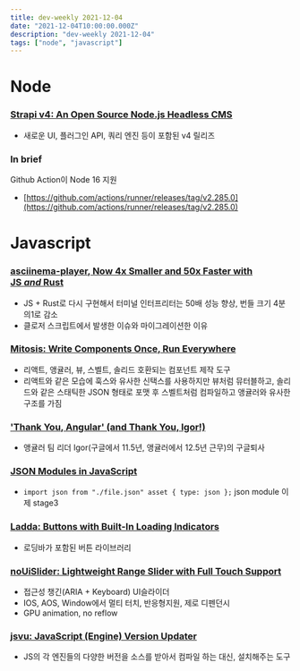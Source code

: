 ```yaml
---
title: dev-weekly 2021-12-04
date: "2021-12-04T10:00:00.000Z"
description: "dev-weekly 2021-12-04"
tags: ["node", "javascript"]
---
```



# Node

### **[Strapi v4: An Open Source Node.js Headless CMS](https://strapi.io/blog/announcing-strapi-v4)**

- 새로운 UI, 플러그인 API, 쿼리 엔진 등이 포함된 v4 릴리즈

### In brief

Github Action이 Node 16 지원

- [https://github.com/actions/runner/releases/tag/v2.285.0](https://github.com/actions/runner/releases/tag/v2.285.0)

# Javascript

### **[asciinema-player, Now 4x Smaller and 50x Faster with JS *and* Rust](https://blog.asciinema.org/post/smaller-faster/)**

- JS + Rust로 다시 구현해서 터미널 인터프리터는 50배 성능 향상, 번들 크기 4분의1로 감소
- 클로저 스크립트에서 발생한 이슈와 마이그레이션한 이유

### **[Mitosis: Write Components Once, Run Everywhere](https://github.com/BuilderIO/mitosis#readme)**

- 리액트, 앵귤러, 뷰, 스벨트, 솔리드 호환되는 컴포넌트 제작 도구
- 리액트와 같은 모습에 훅스와 유사한 신택스를 사용하지만 뷰처럼 뮤터블하고, 솔리드와 같은 스태틱한 JSON 형태로 포맷 후 스벨트처럼 컴파일하고 앵귤러와 유사한 구조를 가짐

### **['Thank You, Angular' (and Thank You, Igor!)](https://blog.angular.io/thank-you-angular-d90d70f2e9d8)**

- 앵귤러 팀 리더 Igor(구글에서 11.5년, 앵귤러에서 12.5년 근무)의 구글퇴사

### **[JSON Modules in JavaScript](https://javascriptweekly.com/link/117204/4e4af8cb63)**

- `import json from "./file.json" asset { type: json };` json module 이제 stage3

### **[Ladda: Buttons with Built-In Loading Indicators](https://lab.hakim.se/ladda/)**

- 로딩바가 포함된 버튼 라이브러리

### **[noUiSlider: Lightweight Range Slider with Full Touch Support](https://refreshless.com/nouislider/)**

- 접근성 챙긴(ARIA + Keyboard) UI슬라이더
- IOS, AOS, Window에서 멀티 터치, 반응형지원, 제로 디펜던시
- GPU animation, no reflow

### **[jsvu: JavaScript (Engine) Version Updater](https://github.com/GoogleChromeLabs/jsvu)**

- JS의 각 엔진들의 다양한 버전을 소스를 받아서 컴파일 하는 대신, 설치해주는 도구